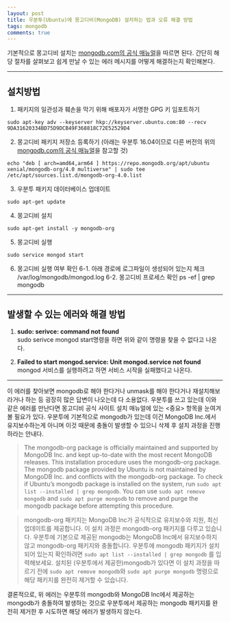 ```yaml
---
layout: post
title: 우분투(Ubuntu)에 몽고디비(MongoDB) 설치하는 법과 오류 해결 방법
tags: mongodb
comments: true
---
```


기본적으로 몽고디비 설치는 [mongodb.com의 공식 매뉴얼](https://docs.mongodb.com/manual/tutorial/install-mongodb-on-ubuntu/#install-mongodb-community-edition-using-deb-packages)을 따르면 된다. 간단히 해당 절차를 살펴보고 쉽게 만날 수 있는 에러 메시지를 어떻게 해결하는지 확인해본다.

---

## 설치방법
1. 패키지의 일관성과 훼손을 막기 위해 배포자가 서명한 GPG 키 임포트하기
```
sudo apt-key adv --keyserver hkp://keyserver.ubuntu.com:80 --recv 9DA31620334BD75D9DCB49F368818C72E52529D4
```

2. 몽고디비 패키지 저장소 등록하기 
(아래는 우분투 16.04이므로 다른 버전의 위의 [mongodb.com의 공식 매뉴얼](https://docs.mongodb.com/manual/tutorial/install-mongodb-on-ubuntu/#install-mongodb-community-edition-using-deb-packages)을 참고할 것)
```
echo "deb [ arch=amd64,arm64 ] https://repo.mongodb.org/apt/ubuntu xenial/mongodb-org/4.0 multiverse" | sudo tee /etc/apt/sources.list.d/mongodb-org-4.0.list
```

3. 우분투 패키지 데이터베이스 업데이트
```
sudo apt-get update
```

4. 몽고디비 설치
```
sudo apt-get install -y mongodb-org
```

5. 몽고디비 실행
```
sudo service mongod start
```

6. 몽고디비 실행 여부 확인
    6-1. 아래 경로에 로그파일이 생성되어 있는지 체크
        /var/log/mongodb/mongod.log
    6-2. 몽고디비 프로세스 확인
        ps -ef | grep mongodb

---
## 발생할 수 있는 에러와 해결 방법
1. **sudo: serivce: command not found**   
sudo serivce mongod start명령을 하면 위와 같이 명령을 찾을 수 없다고 나온다.

2. **Failed to start mongod.service: Unit mongod.service not found**   
mongod 서비스를 실행하려고 하면 서비스 시작을 실패했다고 나온다.

---
이 에러를 찾아보면 mongodb로 해야 한다거나 unmask를 해야 한다거나 재설치해보라거나 하는 등 굉장히 많은 답변이 나오는데 다 소용없다. 우분투를 쓰고 있는데 이와 같은 에러를 만난다면 몽고디비 공식 사이트 설치 매뉴얼에 있는 <중요> 항목을 눈여겨 볼 필요가 있다. 우분투에 기본적으로 mongodb가 있는데 이건 MongoDB Inc.에서 유지보수하는게 아니며 이것 때문에 충돌이 발생할 수 있으니 삭제 후 설치 과정을 진행하라는 안내다.

> The mongodb-org package is officially maintained and supported by MongoDB Inc. and kept up-to-date with the most recent MongoDB releases. This installation procedure uses the mongodb-org package. The mongodb package provided by Ubuntu is not maintained by MongoDB Inc. and conflicts with the mongodb-org package. To check if Ubuntu’s mongodb package is installed on the system, run ```sudo apt list --installed | grep mongodb```. You can use ```sudo apt remove mongodb``` and ```sudo apt purge mongodb``` to remove and purge the mongodb package before attempting this procedure.

> mongodb-org 패키지는 MongoDB Inc가 공식적으로 유지보수와 지원, 최신 업데이트를 제공합니다. 이 설치 과정은 mongodb-org 패키지를 다루고 있습니다. 우분투에 기본으로 제공된 mongodb는 MongoDB Inc에서 유지보수하지 않고 mongodb-org 패키지와 충돌합니다. 우분투에 mongodb 패키지가 설치되어 있는지 확인하려면 ```sudo apt list --installed | grep mongodb``` 를 입력해보세요. 설치된 (우분투에서 제공한)mongodb가 있다면 이 설치 과정을 따르기 전에 ```sudo apt remove mongodb```와 ```sudo apt purge mongodb``` 명령으로 해당 패키지를 완전히 제거할 수 있습니다.

결론적으로, 위 에러는 우분투의 mongodb와 MongoDB Inc에서 제공하는 mongodb가 충돌하여 발생하는 것으로 우분투에서 제공하는 mongodb 패키지를 완전히 제거한 후 시도하면 해당 에러가 발생하지 않는다.
